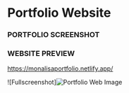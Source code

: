   # Portfolio Website

### PORTFOLIO SCREENSHOT

### WEBSITE PREVIEW 
https://monalisaportfolio.netlify.app/

![Fullscreenshot]![Portfolio Web Image](https://user-images.githubusercontent.com/75751123/189248657-fd79b19e-8ccd-42a2-8f87-d79382a9d805.png)

